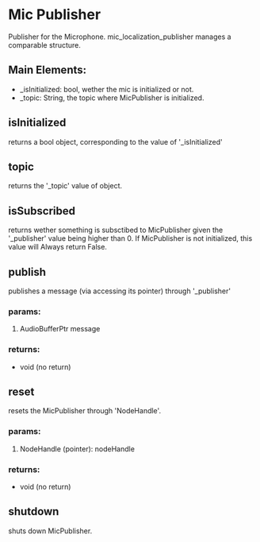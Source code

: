 # Mic Publisher

Publisher for the Microphone. mic_localization_publisher manages a comparable structure.

## Main Elements:

- _isInitialized: bool, wether the mic is initialized or not.
- _topic: String, the topic where MicPublisher is initialized.

## isInitialized

returns a bool object, corresponding to the value of '_isInitialized'

## topic

returns the '_topic' value of object.

## isSubscribed

returns wether something is subsctibed to MicPublisher given the '_publisher' value being higher than 0. If MicPublisher is not initialized, this value will Always return False.

## publish

publishes a message (via accessing its pointer) through '_publisher'

### params:
1. AudioBufferPtr message

### returns:
- void (no return)

## reset

resets the MicPublisher through 'NodeHandle'.

### params:
1. NodeHandle (pointer): nodeHandle

### returns:
- void (no return)

## shutdown

shuts down MicPublisher.

